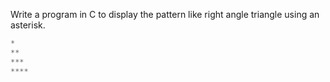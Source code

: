 Write a program in C to display the pattern like right angle triangle using an asterisk.

```c
*
**
***
****
```

